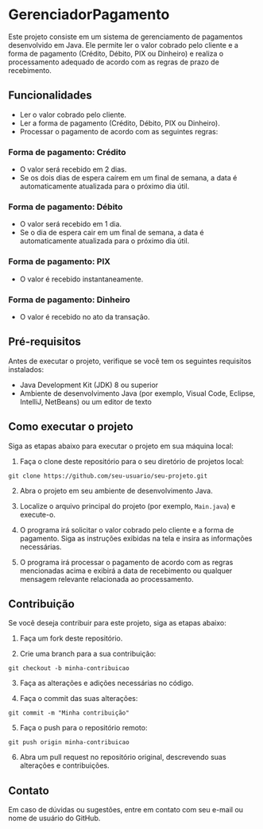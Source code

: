 # GerenciadorPagamento

Este projeto consiste em um sistema de gerenciamento de pagamentos desenvolvido em Java. Ele permite ler o valor cobrado pelo cliente e a forma de pagamento (Crédito, Débito, PIX ou Dinheiro) e realiza o processamento adequado de acordo com as regras de prazo de recebimento.

## Funcionalidades

- Ler o valor cobrado pelo cliente.
- Ler a forma de pagamento (Crédito, Débito, PIX ou Dinheiro).
- Processar o pagamento de acordo com as seguintes regras:

### Forma de pagamento: Crédito

- O valor será recebido em 2 dias.
- Se os dois dias de espera caírem em um final de semana, a data é automaticamente atualizada para o próximo dia útil.

### Forma de pagamento: Débito

- O valor será recebido em 1 dia.
- Se o dia de espera cair em um final de semana, a data é automaticamente atualizada para o próximo dia útil.

### Forma de pagamento: PIX

- O valor é recebido instantaneamente.

### Forma de pagamento: Dinheiro

- O valor é recebido no ato da transação.

## Pré-requisitos

Antes de executar o projeto, verifique se você tem os seguintes requisitos instalados:

- Java Development Kit (JDK) 8 ou superior
- Ambiente de desenvolvimento Java (por exemplo, Visual Code, Eclipse, IntelliJ, NetBeans) ou um editor de texto

## Como executar o projeto

Siga as etapas abaixo para executar o projeto em sua máquina local:

1. Faça o clone deste repositório para o seu diretório de projetos local:

```
git clone https://github.com/seu-usuario/seu-projeto.git
```

2. Abra o projeto em seu ambiente de desenvolvimento Java.

3. Localize o arquivo principal do projeto (por exemplo, `Main.java`) e execute-o.

4. O programa irá solicitar o valor cobrado pelo cliente e a forma de pagamento. Siga as instruções exibidas na tela e insira as informações necessárias.

5. O programa irá processar o pagamento de acordo com as regras mencionadas acima e exibirá a data de recebimento ou qualquer mensagem relevante relacionada ao processamento.

## Contribuição

Se você deseja contribuir para este projeto, siga as etapas abaixo:

1. Faça um fork deste repositório.

2. Crie uma branch para a sua contribuição:

```
git checkout -b minha-contribuicao
```

3. Faça as alterações e adições necessárias no código.

4. Faça o commit das suas alterações:

```
git commit -m "Minha contribuição"
```

5. Faça o push para o repositório remoto:

```
git push origin minha-contribuicao
```

6. Abra um pull request no repositório original, descrevendo suas alterações e contribuições.

## Contato

Em caso de dúvidas ou sugestões, entre em contato com seu e-mail ou nome de usuário do GitHub.
